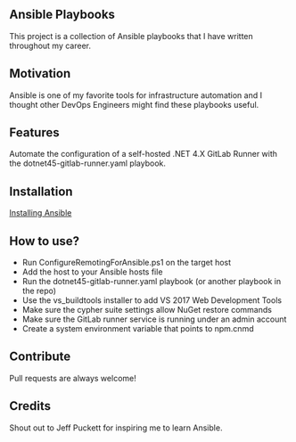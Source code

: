 ## Ansible Playbooks
This project is a collection of Ansible playbooks that I have written throughout my career. 

## Motivation
Ansible is one of my favorite tools for infrastructure automation and I thought other DevOps Engineers might find these playbooks useful.

## Features
Automate the configuration of a self-hosted .NET 4.X GitLab Runner with the dotnet45-gitlab-runner.yaml playbook.

## Installation
[Installing Ansible](https://docs.ansible.com/ansible/latest/installation_guide/intro_installation.html)

## How to use?
- Run ConfigureRemotingForAnsible.ps1 on the target host
- Add the host to your Ansible hosts file
- Run the dotnet45-gitlab-runner.yaml playbook (or another playbook in the repo)
- Use the vs_buildtools installer to add VS 2017 Web Development Tools
- Make sure the cypher suite settings allow NuGet restore commands
- Make sure the GitLab runner service is running under an admin account
- Create a system environment variable that points to npm.cnmd

## Contribute
Pull requests are always welcome!

## Credits
Shout out to Jeff Puckett for inspiring me to learn Ansible.
